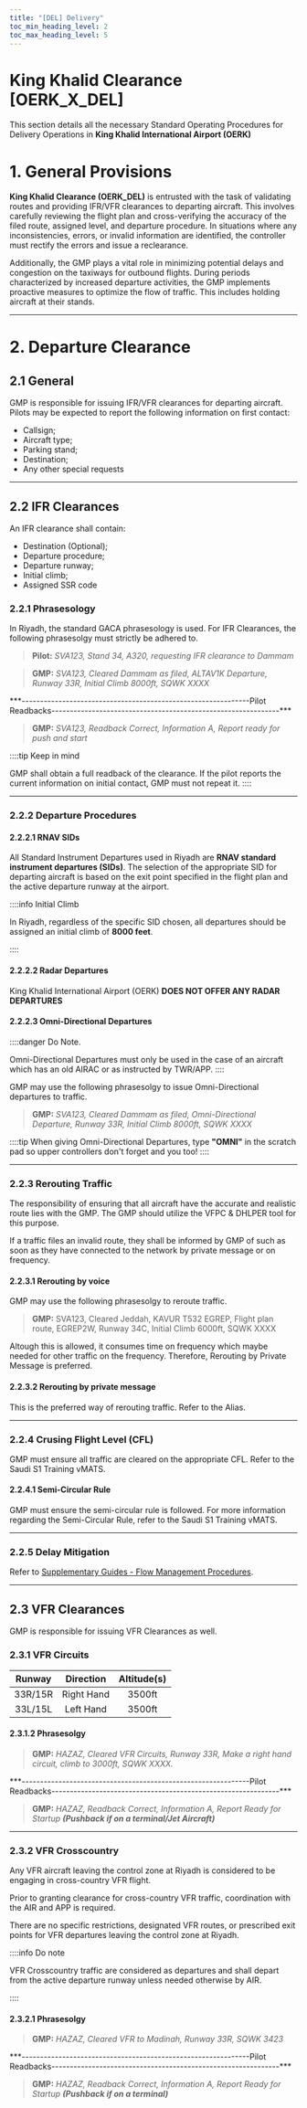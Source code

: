 ```yaml
---
title: "[DEL] Delivery"
toc_min_heading_level: 2
toc_max_heading_level: 5
---
```

# King Khalid Clearance [OERK_X_DEL]

This section details all the necessary Standard Operating Procedures for Delivery Operations in **King Khalid International Airport (OERK)**

# 1. General Provisions

**King Khalid Clearance (OERK_DEL)** is entrusted with the task of validating routes and providing IFR/VFR clearances to departing aircraft. This involves carefully reviewing the flight plan and cross-verifying the accuracy of the filed route, assigned level, and departure procedure. In situations where any inconsistencies, errors, or invalid information are identified, the controller must rectify the errors and issue a reclearance.

Additionally, the GMP plays a vital role in minimizing potential delays and congestion on the taxiways for outbound flights. During periods characterized by increased departure activities, the GMP implements proactive measures to optimize the flow of traffic. This includes holding aircraft at their stands.

---

# 2. Departure Clearance

## 2.1 General

GMP is responsible for issuing IFR/VFR clearances for departing aircraft. Pilots may be expected to report the
following information on first contact:

-   Callsign;
-   Aircraft type;
-   Parking stand;
-   Destination;
-   Any other special requests

---

## 2.2 IFR Clearances

An IFR clearance shall contain:

-   Destination (Optional);
-   Departure procedure;
-   Departure runway;
-   Initial climb;
-   Assigned SSR code

### 2.2.1 Phrasesology

In Riyadh, the standard GACA phrasesology is used. For IFR Clearances, the following phrasesolgy must strictly be adhered to.

> **Pilot:** _SVA123, Stand 34, A320, requesting IFR clearance to Dammam_

> **GMP:** _SVA123, Cleared Dammam as filed, ALTAV1K Departure, Runway 33R, Initial Climb 8000ft, SQWK XXXX_

<div className="center-align">
  <p>***--------------------------------------------------------------Pilot Readbacks--------------------------------------------------------------***</p>
</div>

> **GMP:** _SVA123, Readback Correct, Information A, Report ready for push and start_

::::tip Keep in mind

GMP shall obtain a full readback of the clearance. If the pilot reports the current information on initial contact, GMP must not repeat it.
::::

---

### 2.2.2 Departure Procedures

#### 2.2.2.1 RNAV SIDs

All Standard Instrument Departures used in Riyadh are  **RNAV standard instrument departures (SIDs)**. The selection of the appropriate SID for departing aircraft is based on the exit point specified in the flight plan and the active departure runway at the airport.

::::info Initial Climb

In Riyadh, regardless of the specific SID chosen, all departures should be assigned an initial climb of **8000 feet**.

::::

#### 2.2.2.2 Radar Departures

King Khalid International Airport (OERK) **DOES NOT OFFER ANY RADAR DEPARTURES**

#### 2.2.2.3 Omni-Directional Departures

::::danger Do Note.

Omni-Directional Departures must only be used in the case of an aircraft which has an old AIRAC or as instructed by TWR/APP.
::::

GMP may use the following phrasesolgy to issue Omni-Directional departures to traffic.


> **GMP:** _SVA123, Cleared Dammam as filed, Omni-Directional Departure, Runway 33R, Initial Climb 8000ft, SQWK XXXX_

::::tip
When giving Omni-Directional Departures, type **"OMNI"** in the scratch pad so upper controllers don't forget and you too!
::::

---

### 2.2.3 Rerouting Traffic

The responsibility of ensuring that all aircraft have the accurate and realistic route lies with the GMP. The GMP should utilize the VFPC & DHLPER tool for this purpose.

If a traffic files an invalid route, they shall be informed by GMP of such as soon as they have connected to the network by private message or on frequency.

#### 2.2.3.1 Rerouting by voice

GMP may use the following phrasesolgy to reroute traffic.

> **GMP:** SVA123, Cleared Jeddah, KAVUR T532 EGREP, Flight plan route, EGREP2W, Runway 34C, Initial Climb 6000ft, SQWK XXXX

Altough this is allowed, it consumes time on frequency which maybe needed for other traffic on the frequency. Therefore, Rerouting by Private Message is preferred.

#### 2.2.3.2 Rerouting by private message

This is the preferred way of rerouting traffic. Refer to the Alias.

---

### 2.2.4 Crusing Flight Level (CFL)

GMP must ensure all traffic are cleared on the appropriate CFL. Refer to the Saudi S1 Training vMATS.

#### 2.2.4.1 Semi-Circular Rule

GMP must ensure the semi-circular rule is followed. For more information regarding the Semi-Circular Rule, refer to the Saudi S1 Training vMATS.

---

### 2.2.5 Delay Mitigation

Refer to [Supplementary Guides - Flow Management Procedures](/docs/sup/Special%20Procedures/Flow%20Management%20Procedures/flow-management-procedures).

---

## 2.3 VFR Clearances

GMP is responsible for issuing VFR Clearances as well. 
### 2.3.1 VFR Circuits

|     **Runway**      | **Direction** |   **Altitude(s)**            |
| :--: | :------------: | :-----------: |
| 33R/15R |   Right Hand   |     3500ft     |
| 33L/15L |   Left Hand    |     3500ft     |

#### 2.3.1.2 Phrasesolgy

> **GMP:** _HAZAZ, Cleared VFR Circuits, Runway 33R, Make a right hand circuit, climb to 3000ft, SQWK XXXX._

<div className="center-align">
  <p>***--------------------------------------------------------------Pilot Readbacks--------------------------------------------------------------***</p>
</div>

> **GMP:** _HAZAZ, Readback Correct, Information A, Report Ready for Startup_ **_(Pushback if on a terminal/Jet Aircraft)_**

---

### 2.3.2 VFR Crosscountry

Any VFR aircraft leaving the control zone at Riyadh is considered to be engaging in cross-country VFR flight.

Prior to granting clearance for cross-country VFR traffic, coordination with the AIR and APP is required.

There are no specific restrictions, designated VFR routes, or prescribed exit points for VFR departures leaving the control zone at Riyadh.

::::info Do note

VFR Crosscountry traffic are considered as departures and shall depart from the active departure runway unless needed otherwise by AIR.

::::

#### 2.3.2.1 Phrasesolgy

> **GMP:** _HAZAZ, Cleared VFR to Madinah, Runway 33R, SQWK 3423_

<div className="center-align">
  <p>***--------------------------------------------------------------Pilot Readbacks--------------------------------------------------------------***</p>
</div>

> **GMP:** _HAZAZ, Readback Correct, Information A, Report Ready for Startup_ **_(Pushback if on a terminal)_**